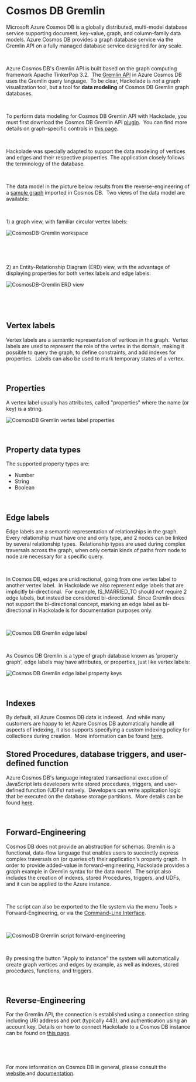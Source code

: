 # Cosmos DB Gremlin

Microsoft Azure Cosmos DB is a globally distributed, multi-model database service supporting document, key-value, graph, and column-family data models. Azure Cosmos DB provides a graph database service via the Gremlin API on a fully managed database service designed for any scale.

&nbsp;

Azure Cosmos DB's Gremlin API is built based on the graph computing framework Apache TinkerPop 3.2.&nbsp; The [Gremlin API](<https://docs.microsoft.com/en-us/azure/cosmos-db/graph-introduction> "target=\"\_blank\"") in Azure Cosmos DB uses the Gremlin query language.&nbsp; To be clear, Hackolade is *not* a graph visualization tool, but a tool for **data modeling** of Cosmos DB Gremlin graph databases. &nbsp;

&nbsp;

To perform data modeling for Cosmos DB Gremlin API with Hackolade, you must first download the Cosmos DB Gremlin API [plugin](<DownloadadditionalDBtargetplugin.md>).&nbsp; You can find more details on graph-specific controls in [this page](<Graphshapes.md>).

&nbsp;

Hackolade was specially adapted to support the data modeling of vertices and edges and their respective properties. The application closely follows the terminology of the database.

&nbsp;

The data model in the picture below results from the reverse-engineering of a [sample graph](<https://docs.microsoft.com/en-us/azure/cosmos-db/graph-introduction#graph-database-by-example> "target=\"\_blank\"") imported in Cosmos DB.&nbsp; Two views of the data model are available:

&nbsp;

&#49;) a graph view, with familiar circular vertex labels:

![CosmosDB-Gremlin workspace](<lib/CosmosDB-Gremlin workspace.png>)

&nbsp;

&nbsp;

&#50;) an Entity-Relationship Diagram (ERD) view, with the advantage of displaying properties for both vertex labels and edge labels:

![CosmosDB-Gremlin ERD view](<lib/CosmosDB-Gremlin ERD view.png>)

&nbsp;

&nbsp;

## Vertex labels

Vertex labels are a semantic representation of vertices in the graph.&nbsp; Vertex labels are used to represent the role of the vertex in the domain, making it possible to query the graph, to define constraints, and add indexes for properties.&nbsp; Labels can also be used to mark temporary states of a vertex.&nbsp;

&nbsp;

## Properties

A vertex label usually has attributes, called "properties" where the name (or key) is a string.

![CosmosDB Gremlin vertex label properties](<lib/CosmosDB Gremlin vertex label properties.png>)

&nbsp;

## Property data types

The supported property types are:

* Number
* String
* Boolean

&nbsp;

## Edge labels

Edge labels are a semantic representation of relationships in the graph. Every relationship must have one and only type, and 2 nodes can be linked by several relationship types.&nbsp; Relationship types are used during complex traversals across the graph, when only certain kinds of paths from node to node are necessary for a specific query.

&nbsp;

In Cosmos DB, edges are unidirectional, going from one vertex label to another vertex label.&nbsp; In Hackolade we also represent edge labels that are implicitly bi-directional.&nbsp; For example, IS\_MARRIED\_TO should not require 2 edge labels, but instead be considered bi-directional.&nbsp; Since Gremlin does not support the bi-directional concept, marking an edge label as bi-directional in Hackolade is for documentation purposes only.&nbsp;

&nbsp;

![Cosmos DB Gremlin edge label](<lib/Neo4j relationship type.png>)

&nbsp;

As Cosmos DB Gremlin is a type of graph database known as 'property graph', edge labels may have attributes, or properties, just like vertex labels:

![Cosmos DB Gremlin edge label property keys](<lib/Neo4j relationship type property keys.png>)

&nbsp;

## Indexes

By default, all Azure Cosmos DB data is indexed.&nbsp; And while many customers are happy to let Azure Cosmos DB automatically handle all aspects of indexing, it also supports specifying a custom indexing policy for collections during creation.&nbsp; More information can be found [here](<https://docs.microsoft.com/en-us/azure/cosmos-db/indexing-policies> "target=\"\_blank\"").

## Stored Procedures, database triggers, and user-defined function

Azure Cosmos DB's language integrated transactional execution of JavaScript lets developers write stored procedures, triggers, and user-defined function (UDFs) natively.&nbsp; Developers can write application logic that be executed on the database storage partitions.&nbsp; More details can be found [here](<https://docs.microsoft.com/en-us/azure/cosmos-db/programming> "target=\"\_blank\"").

&nbsp;

## Forward-Engineering

Cosmos DB does not provide an abstraction for schemas. Gremlin is a functional, data-flow language that enables users to succinctly express complex traversals on (or queries of) their application's property graph.&nbsp; In order to provide added-value in forward-engineering, Hackolade provides a graph example in Gremlin syntax for the data model.&nbsp; The script also includes the creation of indexes, stored Procedures, triggers, and UDFs, and it can be applied to the Azure instance.&nbsp;

&nbsp;

The script can also be exported to the file system via the menu Tools \> Forward-Engineering, or via the [Command-Line Interface](<CommandLineInterface.md>).

&nbsp;

![CosmosDB Gremlin script forward-engineering](<lib/CosmosDB Gremlin script forward-engineering.png>)

&nbsp;

By pressing the button "Apply to instance" the system will automatically create graph vertices and edges by example, as well as indexes, stored procedures, functions, and triggers.

&nbsp;

## Reverse-Engineering

For the Gremlin API, the connection is established using a connection string including URI address and port (typically 443), and authentication using an account key. Details on how to connect Hackolade to a Cosmos DB instance can be found on [this page](<ConnecttoaCosmosDBinstance.md>).

&nbsp;

&nbsp;

For more information on Cosmos DB in general, please consult the [website](<https://gotcosmos.com/> "target=\"\_blank\"").and [documentation](<https://docs.microsoft.com/en-us/azure/cosmos-db/introduction> "target=\"\_blank\"").

